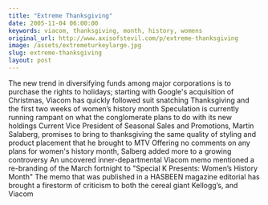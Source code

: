 ```yaml
---
title: "Extreme Thanksgiving"
date: 2005-11-04 06:00:00
keywords: viacom, thanksgiving, month, history, womens
original_url: http://www.axisofstevil.com/p/extreme-thanksgiving
image: /assets/extremeturkeylarge.jpg
slug: extreme-thanksgiving
layout: post
---
```


The new trend in diversifying funds among major corporations is to purchase the rights to holidays; starting with Google&#039;s acquisition of Christmas, Viacom has quickly followed suit snatching Thanksgiving and the first two weeks of women’s history month Speculation is currently running rampant on what the conglomerate plans to do with its new holdings Current Vice President of Seasonal Sales and Promotions, Martin Salaberg, promises to bring to thanksgiving the same quality of styling and product placement that he brought to MTV
Offering no comments on any plans for women&#039;s history month, Salberg added more to a growing controversy An uncovered inner-departmental Viacom memo mentioned a re-branding of the March fortnight to &quot;Special K Presents: Women’s History Month&quot; The memo that was published in a HASBEEN magazine editorial has brought a firestorm of criticism to both the cereal giant Kellogg’s, and Viacom

